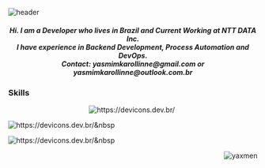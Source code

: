 ![header](https://capsule-render.vercel.app/api?type=waving&color=708090&height=150&section=header&text=Yasmim&fontSize=40&fontAlign=85&fontColor=ffffff)

<h5 align="center">
Hi. I am a Developer who lives in Brazil and Current Working at NTT DATA Inc. <br>
I have experience in Backend Development, Process Automation and DevOps. <br>
Contact: yasmimkarollinne@gmail.com or yasmimkarollinne@outlook.com.br </h5>

<h3 align="left">Skills</h3>

<p align="center">
<img src="https://devicons.dev.br/icons?icon=Azure,AWS,VSCode,Eclipse,Selenium,Python,Powershell,Java,HTML,Bash,CS&size=40&theme=dark" alt="https://devicons.dev.br/" /></a>&nbsp </p>

<img src="https://devicons.dev.br/icons?icon=Ansible,FastAPI,Docker,PostgreSQL,MySQL,Linux,Regex,Grafana&size=40&theme=dark" alt="https://devicons.dev.br/" /></a>&nbsp </p>

<img src="https://devicons.dev.br/icons?icon=Github,Git,Firebase,Photoshop&size=40&theme=dark" alt="https://devicons.dev.br/" /></a>&nbsp </p>


<img align="right" src="https://github-readme-stats.vercel.app/api/top-langs?username=yaxmen&show_icons=true&locale=en&layout=compact&theme=dark" alt="yaxmen" />